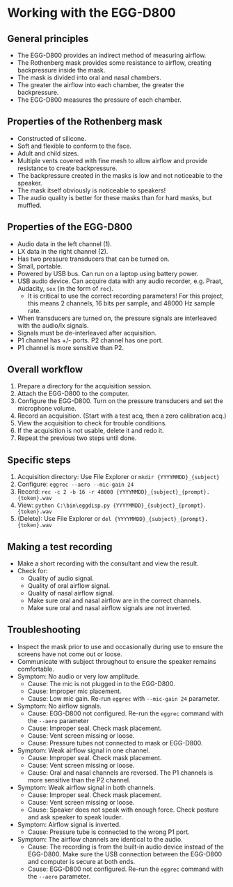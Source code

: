# Working with the EGG-D800

## General principles

- The EGG-D800 provides an indirect method of measuring airflow.
- The Rothenberg mask provides some resistance to airflow, creating backpressure inside the mask.
- The mask is divided into oral and nasal chambers.
- The greater the airflow into each chamber, the greater the backpressure.
- The EGG-D800 measures the pressure of each chamber.

## Properties of the Rothenberg mask

- Constructed of silicone.
- Soft and flexible to conform to the face.
- Adult and child sizes.
- Multiple vents covered with fine mesh to allow airflow and provide resistance to create backpressure.
- The backpressure created in the masks is low and not noticeable to the speaker.
- The mask itself obviously is noticeable to speakers!
- The audio quality is better for these masks than for hard masks, but muffled.

## Properties of the EGG-D800

- Audio data in the left channel (1).
- LX data in the right channel (2).
- Has two pressure transducers that can be turned on.
- Small, portable.
- Powered by USB bus. Can run on a laptop using battery power.
- USB audio device. Can acquire data with any audio recorder, e.g. Praat, Audacity, `sox` (in the form of `rec`).
  - It is critical to use the correct recording parameters! For this project, this means 2 channels, 16 bits per sample, and 48000 Hz sample rate.
- When transducers are turned on, the pressure signals are interleaved with the audio/lx signals.
- Signals must be de-interleaved after acquisition.
- P1 channel has +/- ports. P2 channel has one port.
- P1 channel is more sensitive than P2.

## Overall workflow

1. Prepare a directory for the acquisition session.
1. Attach the EGG-D800 to the computer.
1. Configure the EGG-D800. Turn on the pressure transducers and set the microphone volume.
1. Record an acquisition. (Start with a test acq, then a zero calibration acq.)
1. View the acquisition to check for trouble conditions.
1. If the acquisition is not usable, delete it and redo it.
1. Repeat the previous two steps until done.

## Specific steps

1. Acquisition directory: Use File Explorer or `mkdir {YYYYMMDD}_{subject}`
1. Configure: `eggrec --aero --mic-gain 24`
1. Record: `rec -c 2 -b 16 -r 48000 {YYYYMMDD}_{subject}_{prompt}.{token}.wav`
1. View: `python C:\bin\eggdisp.py {YYYYMMDD}_{subject}_{prompt}.{token}.wav`
1. (Delete): Use File Explorer or `del {YYYYMMDD}_{subject}_{prompt}.{token}.wav`

## Making a test recording

- Make a short recording with the consultant and view the result.
- Check for:
  - Quality of audio signal.
  - Quality of oral airflow signal.
  - Quality of nasal airflow signal.
  - Make sure oral and nasal airflow are in the correct channels.
  - Make sure oral and nasal airflow signals are not inverted.

## Troubleshooting

- Inspect the mask prior to use and occasionally during use to ensure the screens have not come out or loose.
- Communicate with subject throughout to ensure the speaker remains comfortable.
- Symptom: No audio or very low amplitude.
  - Cause: The mic is not plugged in to the EGG-D800.
  - Cause: Improper mic placement.
  - Cause: Low mic gain. Re-run `eggrec` with `--mic-gain 24` parameter.
- Symptom: No airflow signals.
  - Cause: EGG-D800 not configured. Re-run the `eggrec` command with the `--aero` parameter
  - Cause: Improper seal. Check mask placement.
  - Cause: Vent screen missing or loose. 
  - Cause: Pressure tubes not connected to mask or EGG-D800.
- Symptom: Weak airflow signal in one channel.
  - Cause: Improper seal. Check mask placement.
  - Cause: Vent screen missing or loose. 
  - Cause: Oral and nasal channels are reversed. The P1 channels is more sensitive than the P2 channel.
- Symptom: Weak airflow signal in both channels.
  - Cause: Improper seal. Check mask placement.
  - Cause: Vent screen missing or loose. 
  - Cause: Speaker does not speak with enough force. Check posture and ask speaker to speak louder.
- Symptom: Airflow signal is inverted.
  - Cause: Pressure tube is connected to the wrong P1 port.
- Symptom: The airflow channels are identical to the audio.
  - Cause: The recording is from the built-in audio device instead of the EGG-D800. Make sure the USB connection between the EGG-D800 and computer is secure at both ends.
  - Cause: EGG-D800 not configured. Re-run the `eggrec` command with the `--aero` parameter.
